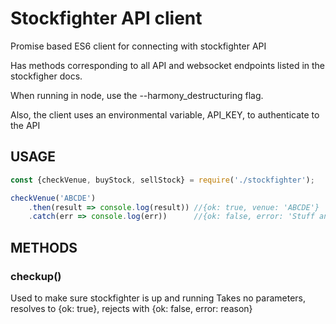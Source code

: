 # Stockfighter API client
Promise based ES6 client for connecting with stockfighter API

Has methods corresponding to all API and websocket endpoints listed in the stockfigher docs.

When running in node, use the --harmony_destructuring flag.

Also, the client uses an environmental variable, API_KEY, to authenticate to the API

## USAGE
```javascript
const {checkVenue, buyStock, sellStock} = require('./stockfighter');

checkVenue('ABCDE')
    .then(result => console.log(result)) //{ok: true, venue: 'ABCDE'}
    .catch(err => console.log(err))      //{ok: false, error: 'Stuff and things'}
```

## METHODS
### checkup()
Used to make sure stockfighter is up and running
Takes no parameters, resolves to {ok: true}, rejects with {ok: false, error: reason}


